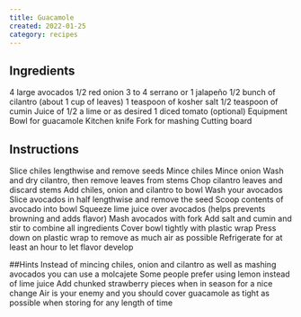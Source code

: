 ```yaml
---
title: Guacamole
created: 2022-01-25
category: recipes
---
```

## Ingredients
4 large avocados
1/2 red onion
3 to 4 serrano or 1 jalapeño
1/2 bunch of cilantro (about 1 cup of leaves)
1 teaspoon of kosher salt
1/2 teaspoon of cumin
Juice of 1/2 a lime or as desired
1 diced tomato (optional)
Equipment
Bowl for guacamole
Kitchen knife
Fork for mashing
Cutting board

## Instructions
Slice chiles lengthwise and remove seeds
Mince chiles
Mince onion
Wash and dry cilantro, then remove leaves from stems
Chop cilantro leaves and discard stems
Add chiles, onion and cilantro to bowl
Wash your avocados
Slice avocados in half lengthwise and remove the seed
Scoop contents of avocado into bowl
Squeeze lime juice over avocados (helps prevents browning and adds flavor)
Mash avocados with fork
Add salt and cumin and stir to combine all ingredients
Cover bowl tightly with plastic wrap
Press down on plastic wrap to remove as much air as possible
Refrigerate for at least an hour to let flavor develop

##Hints
Instead of mincing chiles, onion and cilantro as well as mashing avocados you can use a molcajete
Some people prefer using lemon instead of lime juice
Add chunked strawberry pieces when in season for a nice change
Air is your enemy and you should cover guacamole as tight as possible when storing for any length of time
